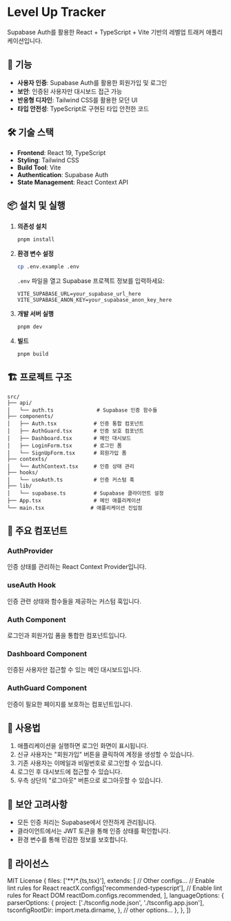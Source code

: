 # Level Up Tracker

Supabase Auth를 활용한 React + TypeScript + Vite 기반의 레벨업 트래커 애플리케이션입니다.

## 🚀 기능

- **사용자 인증**: Supabase Auth를 활용한 회원가입 및 로그인
- **보안**: 인증된 사용자만 대시보드 접근 가능
- **반응형 디자인**: Tailwind CSS를 활용한 모던 UI
- **타입 안전성**: TypeScript로 구현된 타입 안전한 코드

## 🛠️ 기술 스택

- **Frontend**: React 19, TypeScript
- **Styling**: Tailwind CSS
- **Build Tool**: Vite
- **Authentication**: Supabase Auth
- **State Management**: React Context API

## 📦 설치 및 실행

1. **의존성 설치**

   ```bash
   pnpm install
   ```

2. **환경 변수 설정**

   ```bash
   cp .env.example .env
   ```

   `.env` 파일을 열고 Supabase 프로젝트 정보를 입력하세요:

   ```env
   VITE_SUPABASE_URL=your_supabase_url_here
   VITE_SUPABASE_ANON_KEY=your_supabase_anon_key_here
   ```

3. **개발 서버 실행**

   ```bash
   pnpm dev
   ```

4. **빌드**
   ```bash
   pnpm build
   ```

## 🏗️ 프로젝트 구조

```
src/
├── api/
│   └── auth.ts              # Supabase 인증 함수들
├── components/
│   ├── Auth.tsx            # 인증 통합 컴포넌트
│   ├── AuthGuard.tsx       # 인증 보호 컴포넌트
│   ├── Dashboard.tsx       # 메인 대시보드
│   ├── LoginForm.tsx       # 로그인 폼
│   └── SignUpForm.tsx      # 회원가입 폼
├── contexts/
│   └── AuthContext.tsx     # 인증 상태 관리
├── hooks/
│   └── useAuth.ts          # 인증 커스텀 훅
├── lib/
│   └── supabase.ts         # Supabase 클라이언트 설정
├── App.tsx                 # 메인 애플리케이션
└── main.tsx               # 애플리케이션 진입점
```

## 🔧 주요 컴포넌트

### AuthProvider

인증 상태를 관리하는 React Context Provider입니다.

### useAuth Hook

인증 관련 상태와 함수들을 제공하는 커스텀 훅입니다.

### Auth Component

로그인과 회원가입 폼을 통합한 컴포넌트입니다.

### Dashboard Component

인증된 사용자만 접근할 수 있는 메인 대시보드입니다.

### AuthGuard Component

인증이 필요한 페이지를 보호하는 컴포넌트입니다.

## 🎯 사용법

1. 애플리케이션을 실행하면 로그인 화면이 표시됩니다.
2. 신규 사용자는 "회원가입" 버튼을 클릭하여 계정을 생성할 수 있습니다.
3. 기존 사용자는 이메일과 비밀번호로 로그인할 수 있습니다.
4. 로그인 후 대시보드에 접근할 수 있습니다.
5. 우측 상단의 "로그아웃" 버튼으로 로그아웃할 수 있습니다.

## 🔐 보안 고려사항

- 모든 인증 처리는 Supabase에서 안전하게 관리됩니다.
- 클라이언트에서는 JWT 토큰을 통해 인증 상태를 확인합니다.
- 환경 변수를 통해 민감한 정보를 보호합니다.

## 📄 라이선스

MIT License
{
files: ['**/*.{ts,tsx}'],
extends: [
// Other configs...
// Enable lint rules for React
reactX.configs['recommended-typescript'],
// Enable lint rules for React DOM
reactDom.configs.recommended,
],
languageOptions: {
parserOptions: {
project: ['./tsconfig.node.json', './tsconfig.app.json'],
tsconfigRootDir: import.meta.dirname,
},
// other options...
},
},
])

```

```
